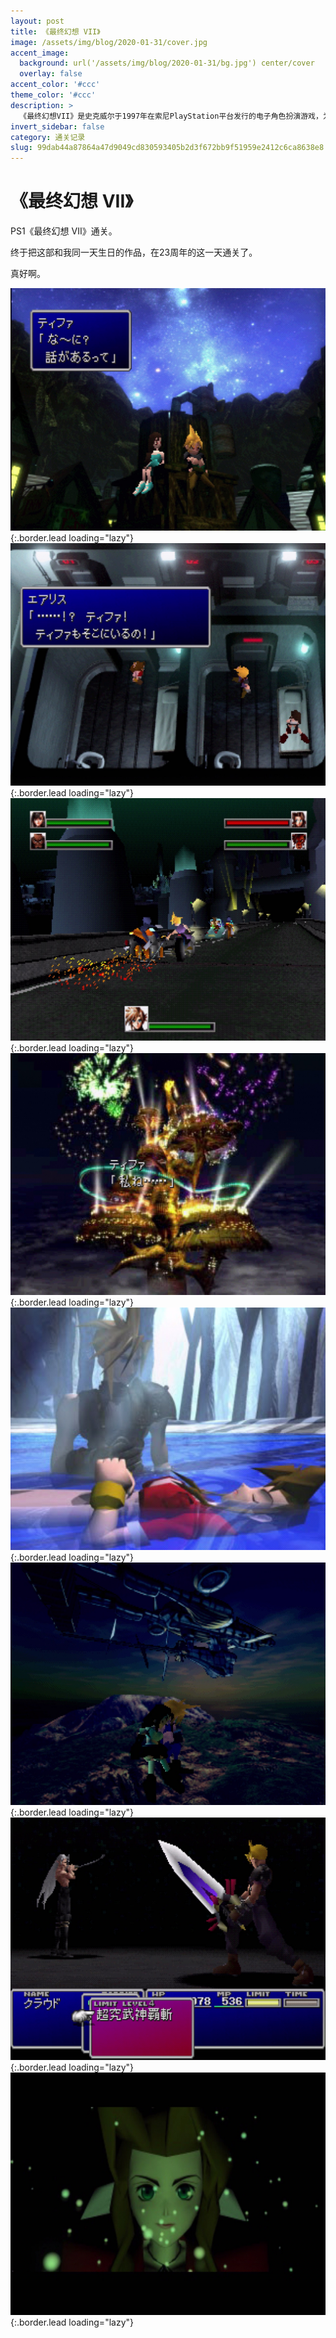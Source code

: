 ```yaml
---
layout: post
title: 《最终幻想 VII》
image: /assets/img/blog/2020-01-31/cover.jpg
accent_image: 
  background: url('/assets/img/blog/2020-01-31/bg.jpg') center/cover
  overlay: false
accent_color: '#ccc'
theme_color: '#ccc'
description: >
  《最终幻想VII》是史克威尔于1997年在索尼PlayStation平台发行的电子角色扮演游戏，为最终幻想系列第七部本传，本作亦有多个平台的移植版本。游戏是系列首款使用3D运算的作品，其使用即时运算角色和预先渲染的背景。
invert_sidebar: false
category: 通关记录
slug: 99dab44a87864a47d9049cd830593405b2d3f672bb9f51959e2412c6ca8638e8
---
```


# 《最终幻想 VII》

PS1《最终幻想 VII》通关。

终于把这部和我同一天生日的作品，在23周年的这一天通关了。

真好啊。 

![](/assets/img/blog/2020-01-31/1.jpg){:.border.lead loading="lazy"}
![](/assets/img/blog/2020-01-31/2.jpg){:.border.lead loading="lazy"}
![](/assets/img/blog/2020-01-31/3.jpg){:.border.lead loading="lazy"}
![](/assets/img/blog/2020-01-31/4.jpg){:.border.lead loading="lazy"}
![](/assets/img/blog/2020-01-31/5.jpg){:.border.lead loading="lazy"}
![](/assets/img/blog/2020-01-31/6.jpg){:.border.lead loading="lazy"}
![](/assets/img/blog/2020-01-31/7.jpg){:.border.lead loading="lazy"}
![](/assets/img/blog/2020-01-31/8.jpg){:.border.lead loading="lazy"}